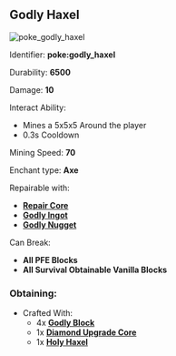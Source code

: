 ## Godly Haxel
![poke_godly_haxel](https://github.com/ItsMePok/PFE/assets/136857747/fa0e4c28-6194-43ac-9777-8900b07cfbc8)

Identifier: **poke:godly_haxel**

Durability: **6500**

Damage: **10**

Interact Ability:
* Mines a 5x5x5 Around the player
* 0.3s Cooldown

Mining Speed: **70**

Enchant type: **Axe**

Repairable with:
* **[Repair Core](https://github.com/ItsMePok/PFE/wiki/Repair-Core)**
* **[Godly Ingot](https://github.com/ItsMePok/PFE/wiki/Godly-Ingot)**
* **[Godly Nugget](https://github.com/ItsMePok/PFE/wiki/Godly-Nugget)**

Can Break:
* **All PFE Blocks**
* **All Survival Obtainable Vanilla Blocks**

### Obtaining:
* Crafted With:
    * 4x **[Godly Block](https://github.com/ItsMePok/PFE/wiki/Godly-Block)**
    * 1x **[Diamond Upgrade Core](https://github.com/ItsMePok/PFE/wiki/Diamond-Upgrade-Core)**
    * 1x **[Holy Haxel](https://github.com/ItsMePok/PFE/wiki/Holy-Haxel)**